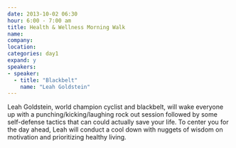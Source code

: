 ```yaml
---
date: 2013-10-02 06:30
hour: 6:00 - 7:00 am
title: Health & Wellness Morning Walk 
name: 
company:
location: 
categories: day1
expand: y
speakers:
- speaker:  
  - title: "Blackbelt"
    name: "Leah Goldstein"
---
```

Leah Goldstein, world champion cyclist and blackbelt, will wake everyone up with a punching/kicking/laughing rock out session followed by some self-defense tactics that can could actually save your life. To center you for the day ahead, Leah will conduct a cool down with nuggets of wisdom on motivation and prioritizing healthy living.
